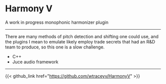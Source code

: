 # Harmony V
A work in progress monophonic harmonizer plugin

---

There are many methods of pitch detection and shifting one could use, and the plugins I mean to emulate likely employ trade secrets that had an R&D team to produce, so this one is a slow challenge.

- C++
- Juce audio framework

---

{{< github_link href="https://github.com/wtraceyv/HarmonyV" >}}